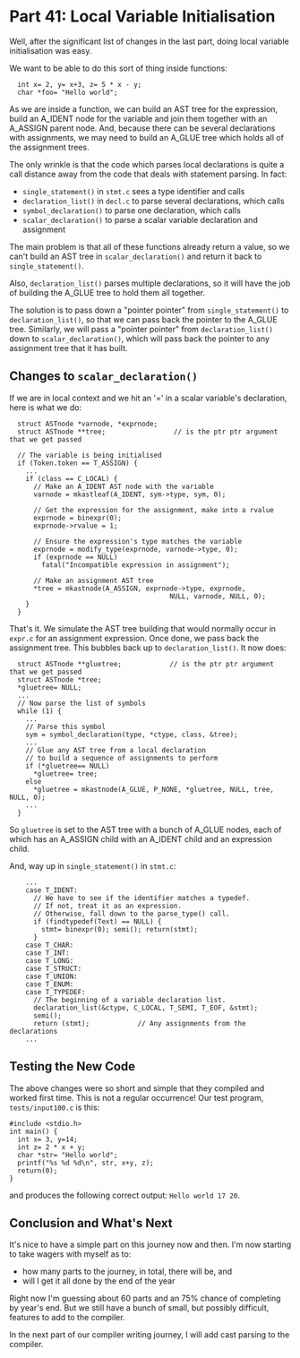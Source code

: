 # Part 41: Local Variable Initialisation

Well, after the significant list of changes in the last part, doing local
variable initialisation was easy.

We want to be able to do this sort of thing inside functions:

```
  int x= 2, y= x+3, z= 5 * x - y;
  char *foo= "Hello world";
```

As we are inside a function, we can build an AST tree for the expression,
build an A_IDENT node for the variable and join them together with an A_ASSIGN parent
node. And, because there can be several declarations with assignments, we may need
to build an A_GLUE tree which holds all of the assignment trees.

The only wrinkle is that the code which parses local declarations is quite a
call distance away from the code that deals with statement parsing. In fact:

 + `single_statement()` in `stmt.c` sees a type identifier and calls
 + `declaration_list()` in `decl.c` to parse several declarations, which calls
 + `symbol_declaration()` to parse one declaration, which calls
 + `scalar_declaration()` to parse a scalar variable declaration and assignment

The main problem is that all of these functions already return a value, so we
can't build an AST tree in `scalar_declaration()` and return it back to
`single_statement()`.

Also, `declaration_list()` parses multiple declarations, so it will have the job of
building the A_GLUE tree to hold them all together.

The solution is to pass down a "pointer pointer" from `single_statement()` to
`declaration_list()`, so that we can pass back the pointer to the A_GLUE tree.
Similarly, we will pass a "pointer pointer" from `declaration_list()` down to
`scalar_declaration()`, which will pass back the pointer to any assignment tree
that it has built.

## Changes to `scalar_declaration()`

If we are in local context and we hit an '=' in a scalar variable's declaration,
here is what we do:

```
  struct ASTnode *varnode, *exprnode;
  struct ASTnode **tree;                 // is the ptr ptr argument that we get passed

  // The variable is being initialised
  if (Token.token == T_ASSIGN) {
    ...
    if (class == C_LOCAL) {
      // Make an A_IDENT AST node with the variable
      varnode = mkastleaf(A_IDENT, sym->type, sym, 0);

      // Get the expression for the assignment, make into a rvalue
      exprnode = binexpr(0);
      exprnode->rvalue = 1;

      // Ensure the expression's type matches the variable
      exprnode = modify_type(exprnode, varnode->type, 0);
      if (exprnode == NULL)
        fatal("Incompatible expression in assignment");

      // Make an assignment AST tree
      *tree = mkastnode(A_ASSIGN, exprnode->type, exprnode,
                                        NULL, varnode, NULL, 0);
    }
  }
```

That's it. We simulate the AST tree building that would normally occur in `expr.c` for
an assignment expression. Once done, we pass back the assignment tree. This
bubbles back up to `declaration_list()`. It now does:

```
  struct ASTnode **gluetree;            // is the ptr ptr argument that we get passed
  struct ASTnode *tree;
  *gluetree= NULL;
  ...
  // Now parse the list of symbols
  while (1) {
    ...
    // Parse this symbol
    sym = symbol_declaration(type, *ctype, class, &tree);
    ...
    // Glue any AST tree from a local declaration
    // to build a sequence of assignments to perform
    if (*gluetree== NULL)
      *gluetree= tree;
    else
      *gluetree = mkastnode(A_GLUE, P_NONE, *gluetree, NULL, tree, NULL, 0);
    ...
  }
```

So `gluetree` is set to the AST tree with a bunch of A_GLUE nodes, each of which
has an A_ASSIGN child with an A_IDENT child and an expression child.

And, way up in `single_statement()` in `stmt.c`:

```
    ...
    case T_IDENT:
      // We have to see if the identifier matches a typedef.
      // If not, treat it as an expression.
      // Otherwise, fall down to the parse_type() call.
      if (findtypedef(Text) == NULL) {
        stmt= binexpr(0); semi(); return(stmt);
      }
    case T_CHAR:
    case T_INT:
    case T_LONG:
    case T_STRUCT:
    case T_UNION:
    case T_ENUM:
    case T_TYPEDEF:
      // The beginning of a variable declaration list.
      declaration_list(&ctype, C_LOCAL, T_SEMI, T_EOF, &stmt);
      semi();
      return (stmt);            // Any assignments from the declarations
    ...
```

## Testing the New Code

The above changes were so short and simple that they compiled and worked first time.
This is not a regular occurrence! Our test program, `tests/input100.c` is this:

```
#include <stdio.h>
int main() {
  int x= 3, y=14;
  int z= 2 * x + y;
  char *str= "Hello world";
  printf("%s %d %d\n", str, x+y, z);
  return(0);
}
```

and produces the following correct output: `Hello world 17 20`.

## Conclusion and What's Next

It's nice to have a simple part on this journey now and then. I'm now starting to
take wagers with myself as to:

 + how many parts to the journey, in total, there will be, and
 + will I get it all done by the end of the year

Right now I'm guessing about 60 parts and an 75% chance of completing by year's end.
But we still have a bunch of small, but possibly difficult, features to add to the
compiler.

In the next part of our compiler writing journey, I will add cast parsing to the compiler.
